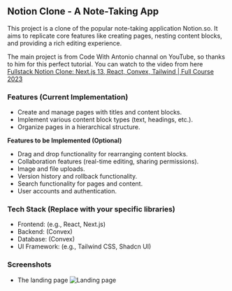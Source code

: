 ## Notion Clone - A Note-Taking App

This project is a clone of the popular note-taking application Notion.so. It aims to replicate core features like creating pages, nesting content blocks, and providing a rich editing experience.

The main project is from Code With Antonio channal on YouTube, so thanks to him for this perfect tutorial. You can watch to the video from here [Fullstack Notion Clone: Next.js 13, React, Convex, Tailwind | Full Course 2023](https://youtu.be/0OaDyjB9Ib8?si=dFTPBh3ncdj5_qFy)

### Features (Current Implementation)

- Create and manage pages with titles and content blocks.
- Implement various content block types (text, headings, etc.).
- Organize pages in a hierarchical structure.

**Features to be Implemented (Optional)**

- Drag and drop functionality for rearranging content blocks.
- Collaboration features (real-time editing, sharing permissions).
- Image and file uploads.
- Version history and rollback functionality.
- Search functionality for pages and content.
- User accounts and authentication.

### Tech Stack (Replace with your specific libraries)

- Frontend: (e.g., React, Next.js)
- Backend: (Convex)
- Database: (Convex)
- UI Framework: (e.g., Tailwind CSS, Shadcn UI)

### Screenshots

- The landing page ![Landing page]('/screenshots/landing-page-notion-clone-project.png')

